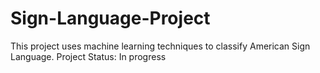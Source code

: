 # Sign-Language-Project
This project uses machine learning techniques to classify American Sign Language.
Project Status: In progress
